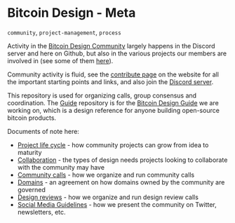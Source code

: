 # Bitcoin Design - Meta
`community`, `project-management`, `process`

Activity in the [Bitcoin Design Community](https://bitcoin.design/) largely happens in the Discord server and here on Github, but also in the various projects our members are involved in (see some of them [here](https://bitcoin.design/projects/)).

Community activity is fluid, see the [contribute page](https://bitcoin.design/contribute/) on the website for all the important starting points and links, and also join the [Discord server](https://discord.gg/K7aQ5PErht).

This repository is used for organizing calls, group consensus and coordination. The [Guide](https://github.com/BitcoinDesign/Guide) repository is for the [Bitcoin Design Guide](https://bitcoin.design/guide/) we are working on, which is a design reference for anyone building open-source bitcoin products.

Documents of note here:

- [Project life cycle](Projects.md) - how community projects can grow from idea to maturity
- [Collaboration](Collaboration.md) - the types of design needs projects looking to collaborate with the community may have
- [Community calls](Community-Calls.md) - how we organize and run community calls
- [Domains](Domains.md) - an agreement on how domains owned by the community are governed
- [Design reviews](Design-Reviews.md) - how we organize and run design review calls
- [Social Media Guidelines](Social-Media-Guidelines.md) - how we present the community on Twitter, newsletters, etc.